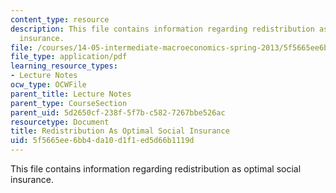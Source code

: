 ```yaml
---
content_type: resource
description: This file contains information regarding redistribution as optimal social
  insurance.
file: /courses/14-05-intermediate-macroeconomics-spring-2013/5f5665ee6bb4da10d1f1ed5d66b1119d_MIT14_05S13_LecNot_redistr.pdf
file_type: application/pdf
learning_resource_types:
- Lecture Notes
ocw_type: OCWFile
parent_title: Lecture Notes
parent_type: CourseSection
parent_uid: 5d2650cf-238f-5f7b-c582-7267bbe526ac
resourcetype: Document
title: Redistribution As Optimal Social Insurance
uid: 5f5665ee-6bb4-da10-d1f1-ed5d66b1119d
---
```

This file contains information regarding redistribution as optimal social insurance.

